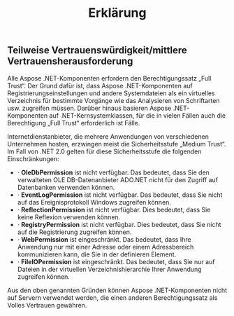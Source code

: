 ﻿---
title: Erklärung
type: docs
weight: 30
url: /de/net/declaration/
---
## **Teilweise Vertrauenswürdigkeit/mittlere Vertrauensherausforderung**
Alle Aspose .NET-Komponenten erfordern den Berechtigungssatz „Full Trust“. Der Grund dafür ist, dass Aspose .NET-Komponenten auf Registrierungseinstellungen und andere Systemdateien als ein virtuelles Verzeichnis für bestimmte Vorgänge wie das Analysieren von Schriftarten usw. zugreifen müssen. Darüber hinaus basieren Aspose .NET-Komponenten auf .NET-Kernsystemklassen, für die in vielen Fällen auch die Berechtigung „Full Trust“ erforderlich ist Fälle.

Internetdienstanbieter, die mehrere Anwendungen von verschiedenen Unternehmen hosten, erzwingen meist die Sicherheitsstufe „Medium Trust“. Im Fall von .NET 2.0 gelten für diese Sicherheitsstufe die folgenden Einschränkungen:

- · **OleDbPermission** ist nicht verfügbar. Das bedeutet, dass Sie den verwalteten OLE DB-Datenanbieter ADO.NET nicht für den Zugriff auf Datenbanken verwenden können.
- · **EventLogPermission** ist nicht verfügbar. Das bedeutet, dass Sie nicht auf das Ereignisprotokoll Windows zugreifen können.
- · **ReflectionPermission** ist nicht verfügbar. Dies bedeutet, dass Sie keine Reflexion verwenden können.
- · **RegistryPermission** ist nicht verfügbar. Dies bedeutet, dass Sie nicht auf die Registrierung zugreifen können.
- · **WebPermission** ist eingeschränkt. Das bedeutet, dass Ihre Anwendung nur mit einer Adresse oder einem Adressbereich kommunizieren kann, die Sie in der definieren<trust> Element.
- · **FileIOPermission** ist eingeschränkt. Das bedeutet, dass Sie nur auf Dateien in der virtuellen Verzeichnishierarchie Ihrer Anwendung zugreifen können.

Aus den oben genannten Gründen können Aspose .NET-Komponenten nicht auf Servern verwendet werden, die einen anderen Berechtigungssatz als Volles Vertrauen gewähren.
